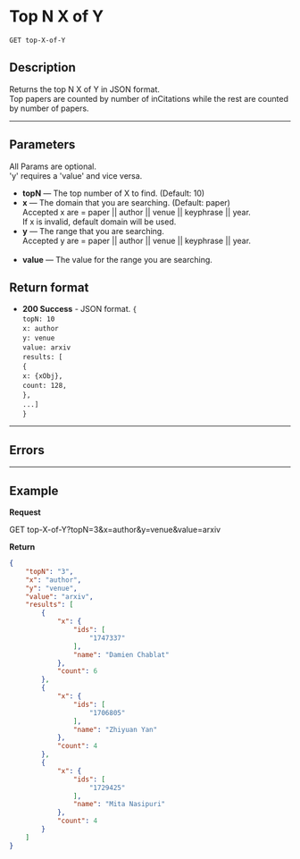 # Top N X of Y

    GET top-X-of-Y

## Description
  Returns the top N X of Y in JSON format. <br />
  Top papers are counted by number of inCitations while the rest are counted by number of papers.

***

## Parameters
  All Params are optional. <br />
  'y' requires a 'value' and vice versa.

- **topN** — The top number of X to find. (Default: 10)
- **x** — The domain that you are searching. (Default: paper) <br />
Accepted x are = paper || author || venue || keyphrase || year.  <br />
If x is invalid, default domain will be used. <br />
- **y** — The range that you are searching.  <br />
Accepted y are = paper || author || venue || keyphrase || year.  <br /> <br />
- **value** — The value for the range you are searching.

## Return format
- **200 Success** - JSON format.
`{` <br />
`topN: 10` <br />
`x: author` <br />
`y: venue` <br />
`value: arxiv` <br />
`results: [` <br />
`{` <br />
`x: {xObj},` <br />
`count: 128,` <br />
`},` <br />
`...]` <br />
`}`

***

## Errors


***

## Example
**Request**

  GET top-X-of-Y?topN=3&x=author&y=venue&value=arxiv

**Return**
``` json
{
	"topN": "3",
	"x": "author",
	"y": "venue",
	"value": "arxiv",
	"results": [
		{
			"x": {
				"ids": [
					"1747337"
				],
				"name": "Damien Chablat"
			},
			"count": 6
		},
		{
			"x": {
				"ids": [
					"1706805"
				],
				"name": "Zhiyuan Yan"
			},
			"count": 4
		},
		{
			"x": {
				"ids": [
					"1729425"
				],
				"name": "Mita Nasipuri"
			},
			"count": 4
		}
	]
}
```
